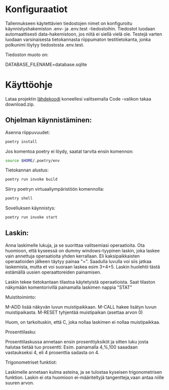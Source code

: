 # Konfiguraatiot

Tallennukseen käytettävien tiedostojen nimet on konfiguroitu käynnistyshakemiston .env- ja .env.test -tiedostoihin. Tiedostot luodaan automaattisesti data-hakemistoon, jos niitä ei siellä vielä ole. Testejä varten luodaan varsinaisesta tietokannasta riippumaton testitietokanta, jonka polkunimi löytyy tiedostosta .env.test.

Tiedoston muoto on:

DATABASE_FILENAME=database.sqlite

# Käyttöohje

Lataa projektin [lähdekoodi](https://github.com/Doubleneck/ot-harjoitustyo) koneellesi valitsemalla Code -valikon takaa download.zip.

## Ohjelman käynnistäminen:

Asenna riippuvuudet:
```bash
poetry install
```
Jos komentoa poetry ei löydy, saatat tarvita ensin komennon:
```bash
source $HOME/.poetry/env
```
Tietokannan alustus:
```bash
poetry run invoke build
```
Siirry poetryn virtuaaliympäristöön komennolla: 
```bash
poetry shell
```
Sovelluksen käynnistys:
```bash
poetry run invoke start
```
## Laskin:

Anna laskimelle lukuja, ja se suorittaa valitsemiasi operaatioita. Ota huomioon, että kyseessä on dummy windows-tyypinen laskin, joka laskee vain annettuja operaatioita yhden kerrallaan. Eli kaksipaikkaisten operaatioiden jälkeen täytyy painaa "=".
Saadulla luvulla voi siis jatkaa laskemista, mutta et voi suoraan laskea esim 3+4+5. Laskin huolehtii tästä estämällä uusien operaattoreiden painamisen.

Laskin tekee tietokantaan tilastoa käytetyistä operaatioista. Saat tilaston näkymään komentorivillä painamalla laskimen nappia "STAT"

Muistitoiminto:

M-ADD lisää näkyvän luvun muistipaikkaan.
M-CALL hakee lisätyn luvun muistipaikasta.
M-RESET tyhjentää muistipaikan (asettaa arvon 0)

Huom, on tarkoituskin, että C, joka nollaa laskimen ei nollaa muistipaikkaa.

Prosenttilasku:

Prosenttilaskussa annetaan ensin prosenttiyksiköt ja sitten luku josta halutaa tietää tuo prosentti:
Esim. painamalla 4,%,100 saaadaan vastaukseksi 4, eli 4 prosenttia sadasta on 4.

Trigonometriset funktiot:

Laskimelle annetaan kulma asteina, ja se tulostaa kyseisen trigonometrisen funktion. Laskin ei ota huomioon ei-määriteltyjä tangentteja,vaan antaa niille suuren arvon.


